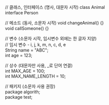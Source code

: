 // 클래스, 인터페이스 (명사, 대문자 시작)
class Animal  
interface Person

// 메소드 (동사, 소문자 시작)
void changeAnimal() {}  
void callSomeone() {}

// 변수 (소문자 시작, 임시변수 외에는 한 글자 지양)  
// 임시 변수 - i, j, k, m, n, c, d, e  
String name = "ABC";  
int age = 123;  

// 상수 (대문자만 사용, _로 단어 연결)  
int MAX_AGE = 100;  
int MAX_NAME_LENGTH = 10;  

// 패키지 (소문자 사용 권장)  
package algorith;  
package test;  